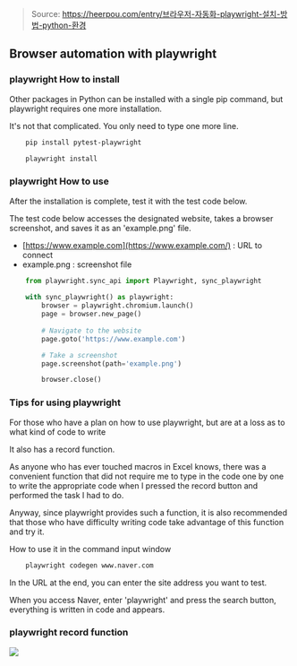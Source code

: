 > Source: https://heerpou.com/entry/브라우저-자동화-playwright-설치-방법-python-환경

## Browser automation with playwright

### playwright How to install

Other packages in Python can be installed with a single pip command, but playwright requires one more installation.

It's not that complicated. You only need to type one more line.

```bash
    pip install pytest-playwright

    playwright install
```
    
### playwright How to use

After the installation is complete, test it with the test code below.

The test code below accesses the designated website, takes a browser screenshot, and saves it as an 'example.png' file.

*   [https://www.example.com](https://www.example.com/) : URL to connect
*   example.png : screenshot file
>

```python
    from playwright.sync_api import Playwright, sync_playwright
    
    with sync_playwright() as playwright:
        browser = playwright.chromium.launch()
        page = browser.new_page()
    
        # Navigate to the website
        page.goto('https://www.example.com')

        # Take a screenshot
        page.screenshot(path='example.png')

        browser.close()
```

### Tips for using playwright

For those who have a plan on how to use playwright, but are at a loss as to what kind of code to write

It also has a record function.

As anyone who has ever touched macros in Excel knows, there was a convenient function that did not require me to type in the code one by one to write the appropriate code when I pressed the record button and performed the task I had to do.

Anyway, since playwright provides such a function, it is also recommended that those who have difficulty writing code take advantage of this function and try it.

How to use it in the command input window

```bash
    playwright codegen www.naver.com
```
In the URL at the end, you can enter the site address you want to test.

When you access Naver, enter 'playwright' and press the search button, everything is written in code and appears.

### playwright record function

![](https://blog.kakaocdn.net/dn/bQOwvB/btr727L7dqD/O6ZC4wB60ekOJM2Ljm7eh1/img.png)

